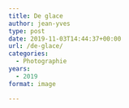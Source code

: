 ```yaml
---
title: De glace
author: jean-yves
type: post
date: 2019-11-03T14:44:37+00:00
url: /de-glace/
categories:
  - Photographie
years:
  - 2019
format: image

---
```

